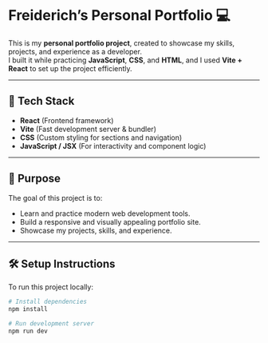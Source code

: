 # Freiderich’s Personal Portfolio 💻

This is my **personal portfolio project**, created to showcase my skills, projects, and experience as a developer.  
I built it while practicing **JavaScript**, **CSS**, and **HTML**, and I used **Vite + React** to set up the project efficiently.

---

## 🚀 Tech Stack
- **React** (Frontend framework)
- **Vite** (Fast development server & bundler)
- **CSS** (Custom styling for sections and navigation)
- **JavaScript / JSX** (For interactivity and component logic)

---

## 🎯 Purpose
The goal of this project is to:
- Learn and practice modern web development tools.
- Build a responsive and visually appealing portfolio site.
- Showcase my projects, skills, and experience.

---

## 🛠️ Setup Instructions
To run this project locally:

```bash
# Install dependencies
npm install

# Run development server
npm run dev
